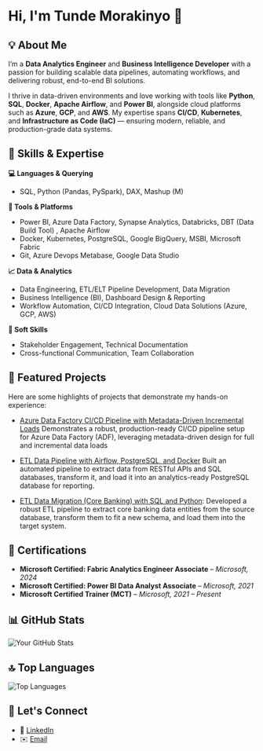 # Hi, I'm Tunde Morakinyo 👋

## 💡 About Me

I’m a **Data Analytics Engineer** and **Business Intelligence Developer** with a passion for building scalable data pipelines, automating workflows, and delivering robust, end-to-end BI solutions. 

I thrive in data-driven environments and love working with tools like **Python**, **SQL**, **Docker**, **Apache Airflow**, and **Power BI**, alongside cloud platforms such as **Azure**, **GCP**, and **AWS**. My expertise spans **CI/CD**, **Kubernetes**, and **Infrastructure as Code (IaC)** — ensuring modern, reliable, and production-grade data systems.

## 🧠 Skills & Expertise

**💻 Languages & Querying**
-  SQL, Python (Pandas, PySpark), DAX, Mashup (M)

**🧰 Tools & Platforms**
- Power BI, Azure Data Factory, Synapse Analytics, Databricks, DBT (Data Build Tool) , Apache Airflow
- Docker, Kubernetes, PostgreSQL, Google BigQuery, MSBI, Microsoft Fabric
- Git, Azure Devops Metabase, Google Data Studio

**📈 Data & Analytics**
- Data Engineering, ETL/ELT Pipeline Development, Data Migration
- Business Intelligence (BI), Dashboard Design & Reporting
- Workflow Automation, CI/CD Integration, Cloud Data Solutions (Azure, GCP, AWS)

**🤝 Soft Skills**
- Stakeholder Engagement, Technical Documentation
- Cross-functional Communication, Team Collaboration

## 🚀 Featured Projects
Here are some highlights of projects that demonstrate my hands-on experience:

- [Azure Data Factory CI/CD Pipeline with Metadata-Driven Incremental Loads](https://github.com/MoraQs/ADF-CICD-Incremental-Load-Pipeline)
  Demonstrates a robust, production-ready CI/CD pipeline setup for Azure Data Factory (ADF), leveraging metadata-driven design for full and incremental data loads
  
- [ETL Data Pipeline with Airflow, PostgreSQL, and Docker](https://github.com/MoraQs/MinifigETLHub)
  Built an automated pipeline to extract data from RESTful APIs and SQL databases, transform it, and load it into an analytics-ready PostgreSQL database for reporting.
  
- [ETL Data Migration (Core Banking) with SQL and Python](https://github.com/MoraQs/Data-Migration-CoreBanking):
  Developed a robust ETL pipeline to extract core banking data entities from the source database, transform them to fit a new schema, and load them into the target system.

## 📜 Certifications

- **Microsoft Certified: Fabric Analytics Engineer Associate** – *Microsoft, 2024*
- **Microsoft Certified: Power BI Data Analyst Associate** – *Microsoft, 2021*
- **Microsoft Certified Trainer (MCT)** – *Microsoft, 2021 – Present*

## 📊 GitHub Stats
![Your GitHub Stats](https://github-readme-stats.vercel.app/api?username=MoraQs&show_icons=true&theme=dark)

## 🔝 Top Languages
![Top Languages](https://github-readme-stats.vercel.app/api/top-langs/?username=MoraQs&layout=compact&theme=dark)

## 🤝 Let's Connect
- 📇 [LinkedIn](https://www.linkedin.com/in/tunde-morakinyo/)
- ✉️ [Email](mailto:tunde.moraq@gmail.com)
